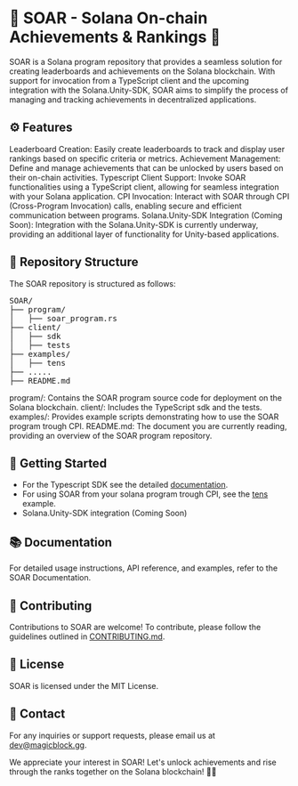 # 👑 SOAR - Solana On-chain Achievements & Rankings 👑

SOAR is a Solana program repository that provides a seamless solution for creating leaderboards and achievements on the Solana blockchain. With support for invocation from a TypeScript client and the upcoming integration with the Solana.Unity-SDK, SOAR aims to simplify the process of managing and tracking achievements in decentralized applications.

## ⚙ Features
Leaderboard Creation: Easily create leaderboards to track and display user rankings based on specific criteria or metrics.
Achievement Management: Define and manage achievements that can be unlocked by users based on their on-chain activities.
Typescript Client Support: Invoke SOAR functionalities using a TypeScript client, allowing for seamless integration with your Solana application.
CPI Invocation: Interact with SOAR through CPI (Cross-Program Invocation) calls, enabling secure and efficient communication between programs.
Solana.Unity-SDK Integration (Coming Soon): Integration with the Solana.Unity-SDK is currently underway, providing an additional layer of functionality for Unity-based applications.

## 📁 Repository Structure
The SOAR repository is structured as follows:

<pre>
SOAR/
├── program/
│   ├── soar_program.rs
├── client/
│   ├── sdk
│   ├── tests
├── examples/
│   ├── tens
├── .....
├── README.md
</pre>

program/: Contains the SOAR program source code for deployment on the Solana blockchain.
client/: Includes the TypeScript sdk and the tests.
examples/: Provides example scripts demonstrating how to use the SOAR program trough CPI.
README.md: The document you are currently reading, providing an overview of the SOAR program repository.

## 🚀 Getting Started

- For the Typescript SDK see the detailed [documentation](https://github.com/magicblock-labs/SOAR/tree/main/client/sdk).
- For using SOAR from your solana program trough CPI, see the [tens](https://github.com/magicblock-labs/SOAR/tree/main/examples/tens) example.
- Solana.Unity-SDK integration (Coming Soon)

## 📚 Documentation
For detailed usage instructions, API reference, and examples, refer to the SOAR Documentation.

## 🤝 Contributing
Contributions to SOAR are welcome! To contribute, please follow the guidelines outlined in [CONTRIBUTING.md](https://github.com/magicblock-labs/Solana.Unity-SDK/blob/main/CONTRIBUTING.md).

## 📃 License
SOAR is licensed under the MIT License.

## 📧 Contact
For any inquiries or support requests, please email us at dev@magicblock.gg.

We appreciate your interest in SOAR! Let's unlock achievements and rise through the ranks together on the Solana blockchain! 🚀✨






